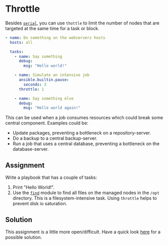 # Throttle

Besides [`serial`](serial), you can use `thottle` to limit the number of nodes that are targeted at the same time for a task or block.

```yaml
- name: Do something on the webservers hosts
  hosts: all

  tasks:
    - name: Say something
      debug:
        msg: "Hello world!"

    - name: Simulate an intensive job
      ansible.builtin.pause:
        seconds: 3
      throttle: 1

    - name: Say something else
      debug:
        msg: "Hello world again!"
```

This can be used when a job consumes resources which could break some central component. Examples could be:

- Update packages, preventing a bottleneck on a repository-server.
- Do a backup to a central backup-server.
- Run a job that uses a central database, preventing a bottleneck on the database-server.

## Assignment

Write a playbook that has a couple of tasks:

1. Print "Hello World!".
2. Use the [`find`](https://docs.ansible.com/ans`ible/latest/collections/ansible/builtin/find_module.html) module to find all files on the managed nodes in the `/opt` directory. This is a filesystem-intensive task. Using `throttle` helps to prevent disk io saturation.

## Solution

This assignment is a little more open/difficult. Have a quick look [here](https://github.com/robertdebock/learn-ansible-solutions/blob/master/throttle/) for a possible solution.
